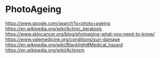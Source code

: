 # PhotoAgeing
https://www.google.com/search?q=photo+ageing https://en.wikipedia.org/wiki/Actinic_keratosis https://www.skincancer.org/blog/photoaging-what-you-need-to-know/ https://www.yalemedicine.org/conditions/sun-damage https://en.wikipedia.org/wiki/Blacklight#Medical_hazard https://en.wikipedia.org/wiki/Actinism 
